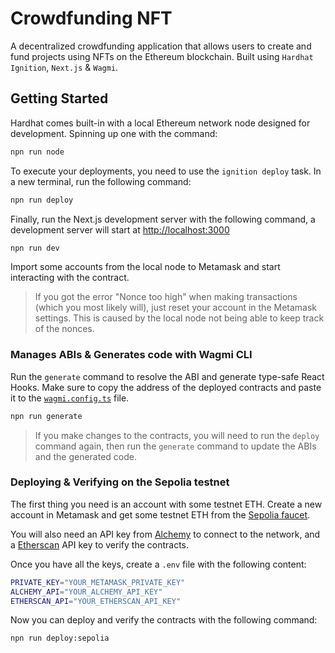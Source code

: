 # Crowdfunding NFT

A decentralized crowdfunding application that allows users to create and fund projects using NFTs on the Ethereum blockchain. Built using `Hardhat Ignition`, `Next.js` & `Wagmi`.

## Getting Started

Hardhat comes built-in with a local Ethereum network node designed for development. Spinning up one with the command:

```bash
npn run node
```

To execute your deployments, you need to use the `ignition deploy` task. In a new terminal, run the following command:

```bash
npn run deploy
```

Finally, run the Next.js development server with the following command, a development server will start at <http://localhost:3000>

```bash
npn run dev
```

Import some accounts from the local node to Metamask and start interacting with the contract.

> If you got the error "Nonce too high" when making transactions (which you most likely will), just reset your account in the Metamask settings. This is caused by the local node not being able to keep track of the nonces.

### Manages ABIs & Generates code with Wagmi CLI

Run the `generate` command to resolve the ABI and generate type-safe React Hooks. Make sure to copy the address of the deployed contracts and paste it to the [`wagmi.config.ts`](nextjs/wagmi.config.ts) file.

```bash
npn run generate
```

> If you make changes to the contracts, you will need to run the `deploy` command again, then run the `generate` command to update the ABIs and the generated code.

### Deploying & Verifying on the Sepolia testnet

The first thing you need is an account with some testnet ETH. Create a new account in Metamask and get some testnet ETH from the [Sepolia faucet](https://faucet.sepolia.io/).

You will also need an API key from [Alchemy](https://www.alchemy.com/) to connect to the network, and a [Etherscan](https://etherscan.io/) API key to verify the contracts.

Once you have all the keys, create a `.env` file with the following content:

```bash
PRIVATE_KEY="YOUR_METAMASK_PRIVATE_KEY"
ALCHEMY_API="YOUR_ALCHEMY_API_KEY"
ETHERSCAN_API="YOUR_ETHERSCAN_API_KEY"
```

Now you can deploy and verify the contracts with the following command:

```bash
npn run deploy:sepolia
```
